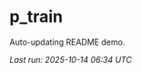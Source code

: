# p_train

Auto-updating README demo.

<!--START_SECTION:status-->
_Last run: 2025-10-14 06:34 UTC_
<!--END_SECTION:status-->











































































































































































































































































































































































































































































































































































































































































































































































































































































































































































































































































































































































































